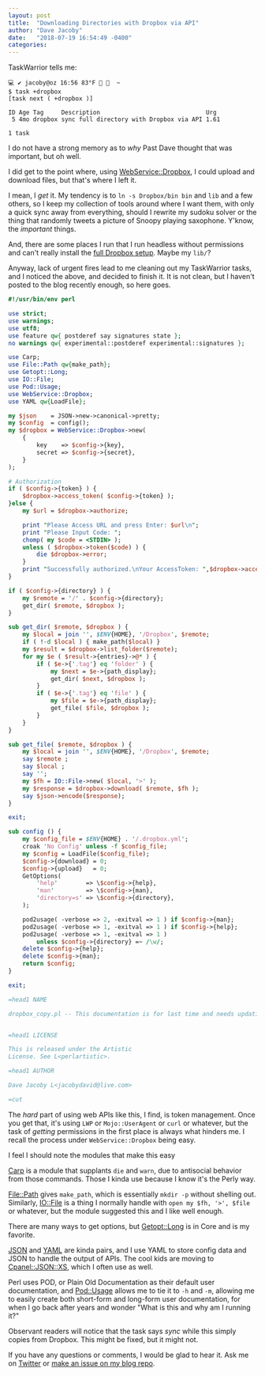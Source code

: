 ```yaml
---
layout: post
title:  "Downloading Directories with Dropbox via API"
author: "Dave Jacoby"
date:   "2018-07-19 16:54:49 -0400"
categories: 
---
```


TaskWarrior tells me:

```
💻 ✔ jacoby@oz 16:56 83°F    ~
$ task +dropbox
[task next ( +dropbox )]

ID Age Tag     Description                              Urg
 5 4mo dropbox sync full directory with Dropbox via API 1.61

1 task
```

I do not have a strong memory as to _why_ Past Dave thought that was important, but oh well.

I did get to the point where, using [WebService::Dropbox](https://metacpan.org/pod/WebService::Dropbox), I could upload and download files, but that's where I left it.

I mean, I _get_ it. My tendency is to `ln -s Dropbox/bin bin` and `lib` and a few others, so I keep my collection of tools around where I want them, with only a quick sync away from everything, should I rewrite my sudoku solver or the thing that randomly tweets a picture of Snoopy playing saxophone. Y'know, the _important_ things.

And, there are some places I run that I run headless without permissions and can't really install the [full Dropbox setup](https://www.dropbox.com/install-linux). Maybe my `lib/`?

Anyway, lack of urgent fires lead to me cleaning out my TaskWarrior tasks, and I noticed the above, and decided to finish it. It is not clean, but I haven't posted to the blog recently enough, so here goes.

```perl
#!/usr/bin/env perl

use strict;
use warnings;
use utf8;
use feature qw{ postderef say signatures state };
no warnings qw{ experimental::postderef experimental::signatures };

use Carp;
use File::Path qw{make_path};
use Getopt::Long;
use IO::File;
use Pod::Usage;
use WebService::Dropbox;
use YAML qw{LoadFile};

my $json    = JSON->new->canonical->pretty;
my $config  = config();
my $dropbox = WebService::Dropbox->new(
	{
		key    => $config->{key},
		secret => $config->{secret},
	}
);

# Authorization
if ( $config->{token} ) {
	$dropbox->access_token( $config->{token} );
}else {
	my $url = $dropbox->authorize;

	print "Please Access URL and press Enter: $url\n";
	print "Please Input Code: ";
	chomp( my $code = <STDIN> );
	unless ( $dropbox->token($code) ) {
		die $dropbox->error;
	}
	print "Successfully authorized.\nYour AccessToken: ",$dropbox->access_token, "\n";
}

if ( $config->{directory} ) {
	my $remote = '/' . $config->{directory};
	get_dir( $remote, $dropbox );
}

sub get_dir( $remote, $dropbox ) {
	my $local = join '', $ENV{HOME}, '/Dropbox', $remote;
	if ( !-d $local ) { make_path($local) }
	my $result = $dropbox->list_folder($remote);
	for my $e ( $result->{entries}->@* ) {
		if ( $e->{'.tag'} eq 'folder' ) {
			my $next = $e->{path_display};
			get_dir( $next, $dropbox );
		}
		if ( $e->{'.tag'} eq 'file' ) {
			my $file = $e->{path_display};
			get_file( $file, $dropbox );
		}
	}
}

sub get_file( $remote, $dropbox ) {
	my $local = join '', $ENV{HOME}, '/Dropbox', $remote;
	say $remote ;
	say $local ;
	say '';
	my $fh = IO::File->new( $local, '>' );
	my $response = $dropbox->download( $remote, $fh );
	say $json->encode($response);
}

exit;

sub config () {
	my $config_file = $ENV{HOME} . '/.dropbox.yml';
	croak 'No Config' unless -f $config_file;
	my $config = LoadFile($config_file);
	$config->{download} = 0;
	$config->{upload}   = 0;
	GetOptions(
		'help'        => \$config->{help},
		'man'         => \$config->{man},
		'directory=s' => \$config->{directory},
	);

	pod2usage( -verbose => 2, -exitval => 1 ) if $config->{man};
	pod2usage( -verbose => 1, -exitval => 1 ) if $config->{help};
	pod2usage( -verbose => 1, -exitval => 1 )
		unless $config->{directory} =~ /\w/;
	delete $config->{help};
	delete $config->{man};
	return $config;
}

exit;

=head1 NAME

dropbox_copy.pl -- This documentation is for last time and needs updating so clipping


=head1 LICENSE

This is released under the Artistic
License. See L<perlartistic>.

=head1 AUTHOR

Dave Jacoby L<jacobydavid@live.com>

=cut
```

The _hard_ part of using web APIs like this, I find, is token management. Once you get that, it's using `LWP` or `Mojo::UserAgent` or `curl` or whatever, but the task of _getting_ permissions in the first place is always what hinders me. I recall the process under `WebService::Dropbox` being easy.

I feel I should note the modules that make this easy

[Carp](https://metacpan.org/pod/Carp) is a module that supplants `die` and `warn`, due to antisocial behavior from those commands. Those I kinda use because I know it's the Perly way.

[File::Path](https://metacpan.org/pod/File::Path) gives `make_path`, which is essentially `mkdir -p` without shelling out. Similarly, [IO::File](https://metacpan.org/pod/IO::File) is a thing I normally handle with `open my $fh, '>', $file` or whatever, but the module suggested this and I like well enough.

There are many ways to get options, but [Getopt::Long](https://metacpan.org/pod/Getopt::Long) is in Core and is my favorite.

[JSON](https://metacpan.org/pod/JSON) and [YAML](https://metacpan.org/pod/YAML) are kinda pairs, and I use YAML to store config data and JSON to handle the output of APIs. The cool kids are moving to [Cpanel::JSON::XS](https://metacpan.org/pod/Cpanel::JSON::XS), which I often use as well.

Perl uses POD, or Plain Old Documentation as their default user documentation, and [Pod::Usage](https://metacpan.org/pod/Pod::Usage) allows me to tie it to `-h` and `-m`, allowing me to easily create both short-form and long-form user documentation, for when I go back after years and wonder "What is this and why am I running it?"

Observant readers will notice that the task says _sync_ while this simply copies from Dropbox. This might be fixed, but it might not.

If you have any questions or comments, I would be glad to hear it. Ask me on [Twitter](https://twitter.com/jacobydave) or [make an issue on my blog repo](https://github.com/jacoby/jacoby.github.io).

